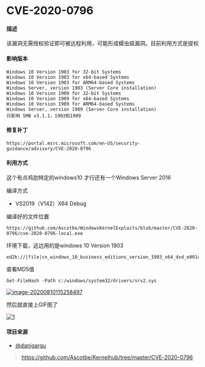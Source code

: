 # CVE-2020-0796

#### 描述

该漏洞无需授权验证即可被远程利用，可能形成蠕虫级漏洞。目前利用方式是提权

#### 影响版本

```
Windows 10 Version 1903 for 32-bit Systems
Windows 10 Version 1903 for x64-based Systems
Windows 10 Version 1903 for ARM64-based Systems
Windows Server, version 1903 (Server Core installation)
Windows 10 Version 1909 for 32-bit Systems
Windows 10 Version 1909 for x64-based Systems
Windows 10 Version 1909 for ARM64-based Systems
Windows Server, version 1909 (Server Core installation)
只影响 SMB v3.1.1，1903和1909
```

#### 修复补丁

```
https://portal.msrc.microsoft.com/en-US/security-guidance/advisory/CVE-2020-0796
```

#### 利用方式

这个有点鸡肋特定的windows10 才行还有一个Windows Server 2016

编译方式

- VS2019（V142）X64 Debug

编译好的文件位置

```
https://github.com/Ascotbe/WindowsKernelExploits/blob/master/CVE-2020-0796/cve-2020-0796-local.exe
```

环境下载，这边用的是windows 10 Version 1903

```
ed2k://|file|cn_windows_10_business_editions_version_1903_x64_dvd_e001dd2c.iso|4815527936|47D4C57E638DF8BF74C59261E2CE702D|/
```

查看MD5值

```
Get-FileHash -Path c:/windows/system32/drivers/srv2.sys
```

[![image-20200810115258497](resource/%EF%BC%88CVE-2020-0796%EF%BC%89Windows%20%E6%9C%AC%E5%9C%B0%E6%8F%90%E6%9D%83%E6%BC%8F%E6%B4%9E/media/5.png)](https://github.com/Ascotbe/Random-img/blob/master/WindowsKernelExploits/5.png?raw=true)

然后就直接上GIF图了

[![1](resource/%EF%BC%88CVE-2020-0796%EF%BC%89Windows%20%E6%9C%AC%E5%9C%B0%E6%8F%90%E6%9D%83%E6%BC%8F%E6%B4%9E/media/6.gif)](https://github.com/Ascotbe/Random-img/blob/master/WindowsKernelExploits/6.gif?raw=true)

#### 项目来源

- [@danigargu](https://github.com/danigargu/CVE-2020-0796)

> https://github.com/Ascotbe/Kernelhub/tree/master/CVE-2020-0796